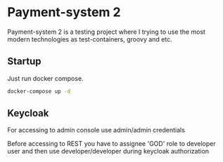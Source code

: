 # Payment-system 2

Payment-system 2 is a testing project where I trying to use the most modern technologies as test-containers, groovy and etc.

## Startup

Just run docker compose.

```bash
docker-compose up -d
```

## Keycloak
For accessing to admin console use admin/admin credentials

Before accessing to REST you have to assignee 'GOD' role to developer user and then use developer/developer during keycloak authorization
 ```

